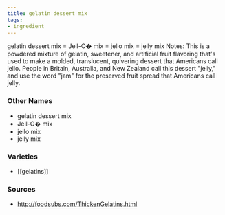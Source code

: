 ```yaml
---
title: gelatin dessert mix
tags:
- ingredient
---
```

gelatin dessert mix = Jell-O� mix = jello mix = jelly mix Notes: This is a powdered mixture of gelatin, sweetener, and artificial fruit flavoring that's used to make a molded, translucent, quivering dessert that Americans call jello. People in Britain, Australia, and New Zealand call this dessert "jelly," and use the word "jam" for the preserved fruit spread that Americans call jelly.

### Other Names

* gelatin dessert mix
* Jell-O� mix
* jello mix
* jelly mix

### Varieties

* [[gelatins]]

### Sources
* http://foodsubs.com/ThickenGelatins.html
